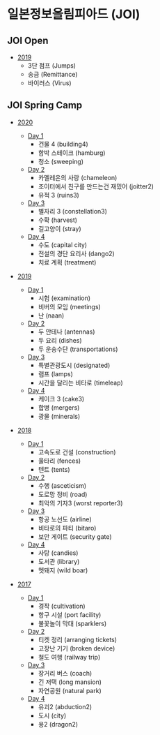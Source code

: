 # 일본정보올림피아드 (JOI)

## JOI Open 

- [2019](https://raw.githubusercontent.com/ho94949/oi-korean-translate/master/JOI/Open/2019/JOIOC2019.pdf) 
  - 3단 점프 (Jumps)
  - 송금 (Remittance)
  - 바이러스 (Virus)

## JOI Spring Camp

- [2020](https://raw.githubusercontent.com/ho94949/oi-korean-translate/master/JOI/Spring%20Camp/2020/JOISC2020.pdf)
  - [Day 1](https://raw.githubusercontent.com/ho94949/oi-korean-translate/master/JOI/Spring%20Camp/2020/Day1/JOISC2020Day1.pdf)
    - 건물 4 (building4)
    - 함박 스테이크 (hamburg)
    - 청소 (sweeping)
  - [Day 2](https://raw.githubusercontent.com/ho94949/oi-korean-translate/master/JOI/Spring%20Camp/2020/Day2/JOISC2020Day2.pdf)
    - 카멜레온의 사랑 (chameleon)
    - 조이터에서 친구를 만드는건 재밌어 (joitter2)
    - 유적 3 (ruins3)
  - [Day 3](https://raw.githubusercontent.com/ho94949/oi-korean-translate/master/JOI/Spring%20Camp/2020/Day3/JOISC2020Day3.pdf)
    - 별자리 3 (constellation3)
    - 수확 (harvest)
    - 길고양이 (stray)
  - [Day 4](https://raw.githubusercontent.com/ho94949/oi-korean-translate/master/JOI/Spring%20Camp/2020/Day4/JOISC2020Day4.pdf)
    - 수도 (capital city)
    - 전설의 경단 요리사 (dango2)
    - 치료 계획 (treatment)

- [2019](https://raw.githubusercontent.com/ho94949/oi-korean-translate/master/JOI/Spring%20Camp/2019/JOISC2019.pdf)
  - [Day 1](https://raw.githubusercontent.com/ho94949/oi-korean-translate/master/JOI/Spring%20Camp/2019/Day1/JOISC2019Day1.pdf)
    - 시험 (examination)
    - 비버의 모임 (meetings)
    - 난 (naan)
  - [Day 2](https://raw.githubusercontent.com/ho94949/oi-korean-translate/master/JOI/Spring%20Camp/2019/Day2/JOISC2019Day2.pdf)
    - 두 안테나 (antennas)
    - 두 요리 (dishes)
    - 두 운송수단 (transportations)
  - [Day 3](https://raw.githubusercontent.com/ho94949/oi-korean-translate/master/JOI/Spring%20Camp/2019/Day3/JOISC2019Day3.pdf)
    - 특별관광도시 (designated)
    - 램프 (lamps)
    - 시간을 달리는 비타로 (timeleap)
  - [Day 4](https://raw.githubusercontent.com/ho94949/oi-korean-translate/master/JOI/Spring%20Camp/2019/Day4/JOISC2019Day4.pdf)
    - 케이크 3 (cake3)
    - 합병 (mergers)
    - 광물 (minerals)
- [2018](https://raw.githubusercontent.com/ho94949/oi-korean-translate/master/JOI/Spring%20Camp/2018/JOISC2018.pdf)
  - [Day 1](https://raw.githubusercontent.com/ho94949/oi-korean-translate/master/JOI/Spring%20Camp/2018/Day1/JOISC2018Day1.pdf)
    - 고속도로 건설 (construction)
    - 울타리 (fences)
    - 텐트 (tents) 
  - [Day 2](https://raw.githubusercontent.com/ho94949/oi-korean-translate/master/JOI/Spring%20Camp/2018/Day2/JOISC2018Day2.pdf)
    - 수행 (asceticism)
    - 도로망 정비 (road)
    - 최악의 기자3 (worst reporter3) 
  - [Day 3](https://raw.githubusercontent.com/ho94949/oi-korean-translate/master/JOI/Spring%20Camp/2018/Day3/JOISC2018Day3.pdf)
    - 항공 노선도 (airline)
    - 비타로의 파티 (bitaro)
    - 보안 게이트 (security gate) 
  - [Day 4](https://raw.githubusercontent.com/ho94949/oi-korean-translate/master/JOI/Spring%20Camp/2018/Day4/JOISC2018Day4.pdf)
    - 사탕 (candies)
    - 도서관 (library)
    - 멧돼지 (wild boar) 

- [2017](https://raw.githubusercontent.com/ho94949/oi-korean-translate/master/JOI/Spring%20Camp/2017/JOISC2017.pdf)
  - [Day 1](https://raw.githubusercontent.com/ho94949/oi-korean-translate/master/JOI/Spring%20Camp/2017/Day1/JOISC2017Day1.pdf)
    - 경작 (cultivation)
    - 항구 시설 (port facility)
    - 불꽃놀이 막대 (sparklers)
  - [Day 2](https://raw.githubusercontent.com/ho94949/oi-korean-translate/master/JOI/Spring%20Camp/2017/Day2/JOISC2017Day2.pdf)
    - 티켓 정리 (arranging tickets)
    - 고장난 기기 (broken device)
    - 철도 여행 (railway trip)
  - [Day 3](https://raw.githubusercontent.com/ho94949/oi-korean-translate/master/JOI/Spring%20Camp/2017/Day3/JOISC2017Day3.pdf)
    - 장거리 버스 (coach)
    - 긴 저택 (long mansion)
    - 자연공원 (natural park)
  - [Day 4](https://raw.githubusercontent.com/ho94949/oi-korean-translate/master/JOI/Spring%20Camp/2017/Day4/JOISC2017Day4.pdf)
    - 유괴2 (abduction2)
    - 도시 (city)
    - 용2 (dragon2)
